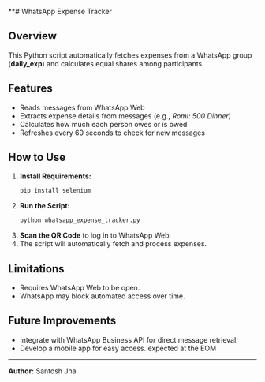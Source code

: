 \*\*# WhatsApp Expense Tracker

## Overview

This Python script automatically fetches expenses from a WhatsApp group (**daily\_exp**) and calculates equal shares among participants.

## Features

- Reads messages from WhatsApp Web
- Extracts expense details from messages (e.g., *Romi: 500 Dinner*)
- Calculates how much each person owes or is owed
- Refreshes every 60 seconds to check for new messages

## How to Use

1. **Install Requirements:**
   ```bash
   pip install selenium
   ```
2. **Run the Script:**
   ```bash
   python whatsapp_expense_tracker.py
   ```
3. **Scan the QR Code** to log in to WhatsApp Web.
4. The script will automatically fetch and process expenses.

## Limitations

- Requires WhatsApp Web to be open.
- WhatsApp may block automated access over time.

## Future Improvements

- Integrate with WhatsApp Business API for direct message retrieval.
- Develop a mobile app for easy access.
expected at the EOM
---

**Author:** Santosh Jha


